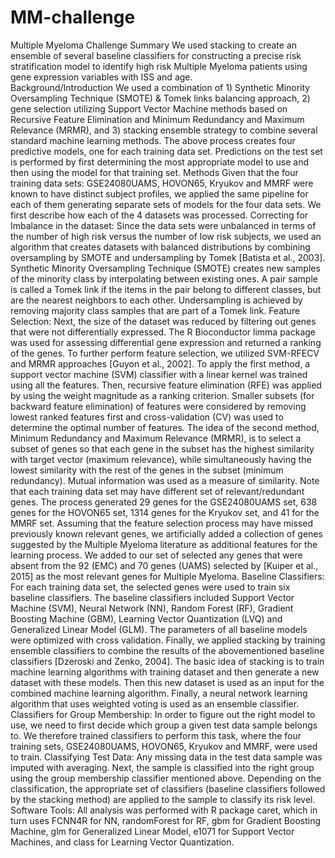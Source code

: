 # MM-challenge
Multiple Myeloma Challenge 
Summary
We used stacking to create an ensemble of several baseline classifiers for constructing a precise risk stratification model to identify high risk Multiple Myeloma patients using gene expression variables with ISS and age.  
Background/Introduction
We used a combination of 1) Synthetic Minority Oversampling Technique (SMOTE) & Tomek links balancing approach, 2) gene selection utilizing Support Vector Machine methods based on Recursive Feature Elimination and Minimum Redundancy and Maximum Relevance (MRMR), and  3) stacking ensemble strategy to combine several standard machine learning methods. The above process creates four predictive models, one for each training data set. Predictions on the test set is performed by first determining the most appropriate model to use and then using the model for that training set. 
Methods
Given that the four training data sets: GSE24080UAMS, HOVON65, Kryukov and MMRF were known to have distinct subject profiles, we applied the same pipeline for each of them generating separate sets of models for the four data sets. We first describe how each of the 4 datasets was processed. 
Correcting for Imbalance in the dataset: Since the data sets were unbalanced in terms of the number of high risk versus the number of low risk subjects, we used an algorithm that creates datasets with balanced distributions by combining oversampling by SMOTE and undersampling by Tomek [Batista et al., 2003]. Synthetic Minority Oversampling Technique (SMOTE) creates new samples of the minority class by interpolating between existing ones. A pair sample is called a Tomek link if the items in the pair belong to different classes, but are the nearest neighbors to each other. Undersampling is achieved by removing majority class samples that are part of a Tomek link. 
Feature Selection: Next, the size of the dataset was reduced by filtering out genes that were not differentially expressed. The R Bioconductor limma package was used for assessing differential gene expression and returned a ranking of the genes. To further perform feature selection, we utilized SVM-RFECV and MRMR approaches [Guyon et al., 2002]. To apply the first method, a support vector machine (SVM) classifier with a linear kernel was trained using all the features. Then, recursive feature elimination (RFE) was applied by using the weight magnitude as a ranking criterion. Smaller subsets (for backward feature elimination) of features were considered by removing lowest ranked features first and cross-validation (CV) was used to determine the optimal number of features. The idea of the second method, Minimum Redundancy and Maximum Relevance (MRMR), is to select a subset of genes so that each gene in the subset has the highest similarity with target vector (maximum relevance), while simultaneously having the lowest similarity with the rest of the genes in the subset (minimum redundancy). Mutual information was used as a measure of similarity. Note that each training data set may have different set of relevant/redundant genes. The process generated 29 genes for the GSE24080UAMS set, 638 genes for the HOVON65 set, 1314 genes for the Kryukov set, and 41 for the MMRF set.
Assuming that the feature selection process may have missed previously known relevant genes, we artificially added a collection of genes suggested by the Multiple Myeloma literature as additional features for the learning process. We added to our set of selected any genes that were absent from the 92 (EMC) and 70 genes (UAMS) selected by [Kuiper et al., 2015] as the most relevant genes for Multiple Myeloma.
Baseline Classifiers: For each training data set, the selected genes were used to train six baseline classifiers. The baseline classifiers included Support Vector Machine (SVM), Neural Network (NN), Random Forest (RF), Gradient Boosting Machine (GBM), Learning Vector Quantization (LVQ) and Generalized Linear Model (GLM). The parameters of all baseline models were optimized with cross validation. Finally, we applied stacking by training ensemble classifiers to combine the results of the abovementioned baseline classifiers [Dzeroski and Zenko, 2004]. The basic idea of stacking is to train machine learning algorithms with training dataset and then generate a new dataset with these models. Then this new dataset is used as an input for the combined machine learning algorithm. Finally, a neural network learning algorithm that uses weighted voting is used as an ensemble classifier. 
Classifiers for Group Membership: In order to figure out the right model to use, we need to first decide which group a given test data sample belongs to. We therefore trained classifiers to perform this task, where the four training sets, GSE24080UAMS, HOVON65, Kryukov and MMRF, were used to train. 
Classifying Test Data: Any missing data in the test data sample was imputed with averaging. Next, the sample is classified into the right group using the group membership classifier mentioned above. Depending on the classification, the appropriate set of classifiers (baseline classifiers followed by the stacking method) are applied to the sample to classify its risk level. 
Software Tools: All analysis was performed with R package caret, which in turn uses FCNN4R for NN, randomForest for RF, gbm for Gradient Boosting Machine, glm for Generalized Linear Model, e1071 for Support Vector Machines, and class for Learning Vector Quantization. 
